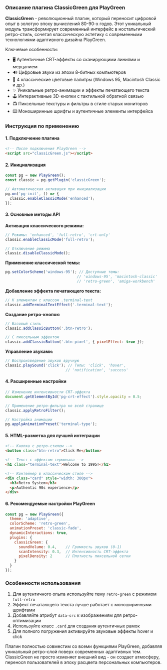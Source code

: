 ### Описание плагина ClassicGreen для PlayGreen

**ClassicGreen** - революционный плагин, который переносит цифровой опыт в золотую эпоху вычислений 80-90-х годов. Этот уникальный модуль трансформирует современный интерфейс в ностальгический ретро-стиль, сочетая классическую эстетику с современными технологиями адаптивного дизайна PlayGreen.

Ключевые особенности:
- 🖥️ Аутентичные CRT-эффекты со сканирующими линиями и мерцанием
- 🔊 Цифровые звуки из эпохи 8-битных компьютеров
- 🎨 4 классические цветовые палитры (Windows 95, Macintosh Classic и др.)
- ✨ Уникальные ретро-анимации и эффекты печатающего текста
- 🕹️ Интерактивные 3D-кнопки с тактильной обратной связью
- 📺 Пиксельные текстуры и фильтры в стиле старых мониторов
- ⌨️ Моноширинные шрифты и аутентичные элементы интерфейса

### Инструкция по применению

#### 1. Подключение плагина
```html
<!-- После подключения PlayGreen -->
<script src="classicGreen.js"></script>
```

#### 2. Инициализация
```javascript
const pg = new PlayGreen();
const classic = pg.getPlugin('classicGreen');

// Автоматическая активация при инициализации
pg.on('pg-init', () => {
  classic.enableClassicMode('enhanced');
});
```

#### 3. Основные методы API

**Активация классического режима:**
```javascript
// Режимы: 'enhanced', 'full-retro', 'crt-only'
classic.enableClassicMode('full-retro');

// Отключение режима
classic.disableClassicMode();
```

**Применение классической темы:**
```javascript
pg.setColorScheme('windows-95'); // Доступные темы: 
                                // 'windows-95', 'macintosh-classic'
                                // 'retro-green', 'amiga-workbench'
```

**Добавление эффекта печатающего текста:**
```javascript
// К элементам с классом .terminal-text
classic.addTerminalTextEffect('.terminal-text');
```

**Создание ретро-кнопок:**
```javascript
// Базовый стиль
classic.addClassicButton('.btn-retro');

// С пиксельным эффектом
classic.addClassicButton('.btn-pixel', { pixelEffect: true });
```

**Управление звуками:**
```javascript
// Воспроизведение звуков вручную
classic.playSound('click'); // Типы: 'click', 'hover', 
                           // 'notification', 'success'
```

#### 4. Расширенные настройки
```javascript
// Изменение интенсивности CRT-эффекта
document.getElementById('pg-crt-effect').style.opacity = 0.5;

// Применение ретро-фильтра ко всей странице
classic.applyRetroFilter();

// Настройка анимации
pg.applyAnimationPreset('terminal-type');
```

#### 5. HTML-разметка для лучшей интеграции
```html
<!-- Кнопка с ретро-стилем -->
<button class="btn-retro">Click Me</button>

<!-- Текст с эффектом терминала -->
<h1 class="terminal-text">Welcome to 1995!</h1>

<!-- Контейнер в классическом стиле -->
<div class="card" style="width: 300px">
  <h3>Retro System</h3>
  <p>Authentic 90s experience</p>
</div>
```

#### 6. Рекомендуемые настройки PlayGreen
```javascript
const pg = new PlayGreen({
  theme: 'adaptive',
  colorScheme: 'retro-green',
  animationPreset: 'classic-fade',
  dynamicInteractions: true,
  plugins: {
    classicGreen: {
      soundVolume: 0.4,    // Громкость звуков (0-1)
      scanIntensity: 0.3,  // Интенсивность CRT-эффекта
      pixelDensity: 2      // Плотность пиксельной сетки
    }
  }
});
```

### Особенности использования
1. Для аутентичного опыта используйте тему `retro-green` с режимом `full-retro`
2. Эффект печатающего текста лучше работает с моноширинными шрифтами
3. Добавляйте атрибут `data-src` к изображениям для ретро-оптимизации
4. Используйте класс `.card` для создания аутентичных рамок
5. Для полного погружения активируйте звуковые эффекты hover и click

Плагин полностью совместим со всеми функциями PlayGreen, добавляя уникальный ретро-слой поверх современных адаптивных тем. ClassicGreen не просто изменяет внешний вид - он создает атмосферу, перенося пользователей в эпоху расцвета персональных компьютеров.